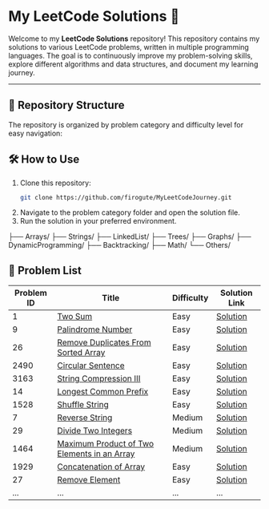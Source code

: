 # My LeetCode Solutions 🚀

Welcome to my **LeetCode Solutions** repository! This repository contains my solutions to various LeetCode problems, written in multiple programming languages. The goal is to continuously improve my problem-solving skills, explore different algorithms and data structures, and document my learning journey.

---

## 📂 Repository Structure

The repository is organized by problem category and difficulty level for easy navigation:

## 🛠️ How to Use

1. Clone this repository:
   ```bash
   git clone https://github.com/firogute/MyLeetCodeJourney.git
   ```
2. Navigate to the problem category folder and open the solution file.
3. Run the solution in your preferred environment.

├── Arrays/ ├── Strings/ ├── LinkedList/ ├── Trees/ ├── Graphs/ ├── DynamicProgramming/ ├── Backtracking/ ├── Math/ └── Others/

## 📌 Problem List

| Problem ID | Title                                                                                                                     | Difficulty | Solution Link                                                                      |
| ---------- | ------------------------------------------------------------------------------------------------------------------------- | ---------- | ---------------------------------------------------------------------------------- |
| 1          | [Two Sum](https://leetcode.com/problems/two-sum/)                                                                         | Easy       | [Solution](./1.%20TwoSum.js)                                                       |
| 9          | [Palindrome Number](https://leetcode.com/problems/palindrome-number/)                                         | Easy       | [Solution](./9.%20PalindromeNumber.js)                                             |
| 26         | [Remove Duplicates From Sorted Array](https://leetcode.com/problems/remove-duplicates-from-sorted-array/)                 | Easy       | [Solution](./26.%20RemoveDuplicatesfromSortedArray.js)                             |
| 2490       | [Circular Sentence](https://leetcode.com/problems/circular-sentence/)                                                     | Easy       | [Solution](./2490.%20CircularSentence.py)                                          |
| 3163       | [String Compression III](https://leetcode.com/problems/string-compression-iii/)                                           | Easy       | [Solution](./3163.%20String%20Compression%20III.py)                                |
| 14         | [Longest Common Prefix](https://leetcode.com/problems/longest-common-prefix/)                                             | Easy       | [Solution](./14.%20Longest%20Common%20Prefix.py)                                   |
| 1528       | [Shuffle String](https://leetcode.com/problems/shuffle-string/)                                                    | Easy       | [Solution](./1528.%20Shuffle%20String.py)                                          |
| 7          | [Reverse String](https://leetcode.com/problems/reverse-integer/)                                                          | Medium     | [Solution](./14.%20Longest%20Common%20Prefix.py)                                   |
| 29         | [Divide Two Integers](https://leetcode.com/problems/divide-two-integers/)                                                 | Medium     | [Solution](./29.%20Divide%20Two%20Integers.py)                                     |
| 1464       | [Maximum Product of Two Elements in an Array](https://leetcode.com/problems/maximum-product-of-two-elements-in-an-array/) | Medium     | [Solution](./1464.%20Maximum%20Product%20of%20Two%20Elements%20in%20an%20Array.py) |
| 1929       | [Concatenation of Array](https://leetcode.com/problems/concatenation-of-array/)                                           | Easy       | [Solution](./1929.%20Concatenation%20of%20Array.py)                                |
| 27         | [Remove Element](https://leetcode.com/problems/remove-element/)                                                           | Easy       | [Solution](./27.%20Remove%20Element.py)                                            |
| ...        | ...                                                                                                                       | ...        | ...                                                                                |

